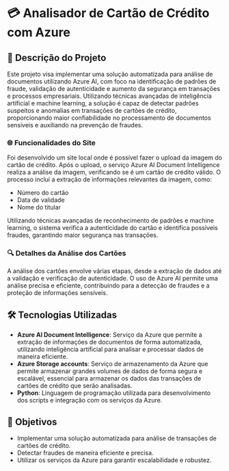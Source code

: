 # 💳 Analisador de Cartão de Crédito com Azure

## 📝 Descrição do Projeto

Este projeto visa implementar uma solução automatizada para análise de documentos utilizando Azure AI, com foco na identificação de padrões de fraude, validação de autenticidade e aumento da segurança em transações e processos empresariais. Utilizando técnicas avançadas de inteligência artificial e machine learning, a solução é capaz de detectar padrões suspeitos e anomalias em transações de cartões de crédito, proporcionando maior confiabilidade no processamento de documentos sensíveis e auxiliando na prevenção de fraudes.

### 🌐 Funcionalidades do Site

Foi desenvolvido um site local onde é possível fazer o upload da imagem do cartão de crédito. Após o upload, o serviço Azure AI Document Intelligence realiza a análise da imagem, verificando se é um cartão de crédito válido. O processo inclui a extração de informações relevantes da imagem, como:

- Número do cartão
- Data de validade
- Nome do titular

Utilizando técnicas avançadas de reconhecimento de padrões e machine learning, o sistema verifica a autenticidade do cartão e identifica possíveis fraudes, garantindo maior segurança nas transações.

### 🔍 Detalhes da Análise dos Cartões

A análise dos cartões envolve várias etapas, desde a extração de dados até a validação e verificação de autenticidade. O uso de Azure AI permite uma análise precisa e eficiente, contribuindo para a detecção de fraudes e a proteção de informações sensíveis.


## 🛠️ Tecnologias Utilizadas

- **Azure AI Document Intelligence**: Serviço da Azure que permite a extração de informações de documentos de forma automatizada, utilizando inteligência artificial para analisar e processar dados de maneira eficiente.
- **Azure Storage accounts**: Serviço de armazenamento da Azure que permite armazenar grandes volumes de dados de forma segura e escalável, essencial para armazenar os dados das transações de cartões de crédito que serão analisadas. 
- **Python**: Linguagem de programação utilizada para desenvolvimento dos scripts e integração com os serviços da Azure.

## 🎯 Objetivos

- Implementar uma solução automatizada para análise de transações de cartões de crédito.
- Detectar fraudes de maneira eficiente e precisa.
- Utilizar os serviços da Azure para garantir escalabilidade e robustez.
